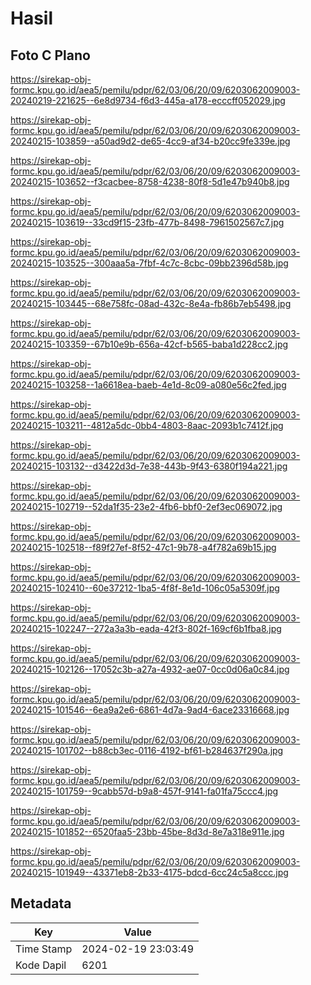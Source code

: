 # Hasil

## Foto C Plano

https://sirekap-obj-formc.kpu.go.id/aea5/pemilu/pdpr/62/03/06/20/09/6203062009003-20240219-221625--6e8d9734-f6d3-445a-a178-ecccff052029.jpg

https://sirekap-obj-formc.kpu.go.id/aea5/pemilu/pdpr/62/03/06/20/09/6203062009003-20240215-103859--a50ad9d2-de65-4cc9-af34-b20cc9fe339e.jpg

https://sirekap-obj-formc.kpu.go.id/aea5/pemilu/pdpr/62/03/06/20/09/6203062009003-20240215-103652--f3cacbee-8758-4238-80f8-5d1e47b940b8.jpg

https://sirekap-obj-formc.kpu.go.id/aea5/pemilu/pdpr/62/03/06/20/09/6203062009003-20240215-103619--33cd9f15-23fb-477b-8498-7961502567c7.jpg

https://sirekap-obj-formc.kpu.go.id/aea5/pemilu/pdpr/62/03/06/20/09/6203062009003-20240215-103525--300aaa5a-7fbf-4c7c-8cbc-09bb2396d58b.jpg

https://sirekap-obj-formc.kpu.go.id/aea5/pemilu/pdpr/62/03/06/20/09/6203062009003-20240215-103445--68e758fc-08ad-432c-8e4a-fb86b7eb5498.jpg

https://sirekap-obj-formc.kpu.go.id/aea5/pemilu/pdpr/62/03/06/20/09/6203062009003-20240215-103359--67b10e9b-656a-42cf-b565-baba1d228cc2.jpg

https://sirekap-obj-formc.kpu.go.id/aea5/pemilu/pdpr/62/03/06/20/09/6203062009003-20240215-103258--1a6618ea-baeb-4e1d-8c09-a080e56c2fed.jpg

https://sirekap-obj-formc.kpu.go.id/aea5/pemilu/pdpr/62/03/06/20/09/6203062009003-20240215-103211--4812a5dc-0bb4-4803-8aac-2093b1c7412f.jpg

https://sirekap-obj-formc.kpu.go.id/aea5/pemilu/pdpr/62/03/06/20/09/6203062009003-20240215-103132--d3422d3d-7e38-443b-9f43-6380f194a221.jpg

https://sirekap-obj-formc.kpu.go.id/aea5/pemilu/pdpr/62/03/06/20/09/6203062009003-20240215-102719--52da1f35-23e2-4fb6-bbf0-2ef3ec069072.jpg

https://sirekap-obj-formc.kpu.go.id/aea5/pemilu/pdpr/62/03/06/20/09/6203062009003-20240215-102518--f89f27ef-8f52-47c1-9b78-a4f782a69b15.jpg

https://sirekap-obj-formc.kpu.go.id/aea5/pemilu/pdpr/62/03/06/20/09/6203062009003-20240215-102410--60e37212-1ba5-4f8f-8e1d-106c05a5309f.jpg

https://sirekap-obj-formc.kpu.go.id/aea5/pemilu/pdpr/62/03/06/20/09/6203062009003-20240215-102247--272a3a3b-eada-42f3-802f-169cf6b1fba8.jpg

https://sirekap-obj-formc.kpu.go.id/aea5/pemilu/pdpr/62/03/06/20/09/6203062009003-20240215-102126--17052c3b-a27a-4932-ae07-0cc0d06a0c84.jpg

https://sirekap-obj-formc.kpu.go.id/aea5/pemilu/pdpr/62/03/06/20/09/6203062009003-20240215-101546--6ea9a2e6-6861-4d7a-9ad4-6ace23316668.jpg

https://sirekap-obj-formc.kpu.go.id/aea5/pemilu/pdpr/62/03/06/20/09/6203062009003-20240215-101702--b88cb3ec-0116-4192-bf61-b284637f290a.jpg

https://sirekap-obj-formc.kpu.go.id/aea5/pemilu/pdpr/62/03/06/20/09/6203062009003-20240215-101759--9cabb57d-b9a8-457f-9141-fa01fa75ccc4.jpg

https://sirekap-obj-formc.kpu.go.id/aea5/pemilu/pdpr/62/03/06/20/09/6203062009003-20240215-101852--6520faa5-23bb-45be-8d3d-8e7a318e911e.jpg

https://sirekap-obj-formc.kpu.go.id/aea5/pemilu/pdpr/62/03/06/20/09/6203062009003-20240215-101949--43371eb8-2b33-4175-bdcd-6cc24c5a8ccc.jpg


## Metadata

| Key        | Value               |
| ---------- | ------------------- |
| Time Stamp | 2024-02-19 23:03:49 |
| Kode Dapil | 6201                |




